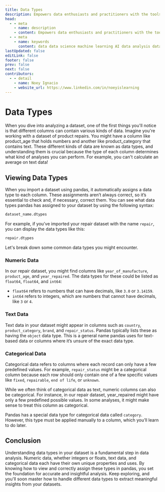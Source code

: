 ```yaml
---
title: Data Types
description: Empowers data enthusiasts and practitioners with the tools and knowledge to unlock the potential of data.
head:
  - - meta
    - name: description
    - content: Empowers data enthusiasts and practitioners with the tools and knowledge to unlock the potential of data.
  - - meta
    - name: keywords
      content: data data science machine learning AI data analysis data-driven data enthusiasts data practitioners
lastUpdated: false
editLink: false
footer: false
prev: false
next: false
contributors:
  - - detail
    - name: Noey Ignacio
    - website_url: https://www.linkedin.com/in/noeyislearning
---
```


# Data Types

When you dive into analyzing a dataset, one of the first things you'll notice is that different columns can contain various kinds of data. Imagine you're working with a dataset of product repairs. You might have a column like product_age that holds numbers and another like product_category that contains text. These different kinds of data are known as data types, and understanding them is crucial because the type of each column determines what kind of analyses you can perform. For example, you can't calculate an average on text data!

## Viewing Data Types

When you import a dataset using pandas, it automatically assigns a data type to each column. These assignments aren’t always correct, so it’s essential to check and, if necessary, correct them. You can see what data types pandas has assigned to your dataset by using the following syntax:

```python
dataset_name.dtypes
```

For example, if you’ve imported your repair dataset with the name `repair`, you can display the data types like this:

```python
repair.dtypes
```

Let's break down some common data types you might encounter.

### Numeric Data

In our repair dataset, you might find columns like `year_of_manufacture`, `product_age`, and `year_repaired`. The data types for these could be listed as `float64`, `float64`, and `int64`:

- `float64` refers to numbers that can have decimals, like `3.0` or `3.14159`.
- `int64` refers to integers, which are numbers that cannot have decimals, like `3` or `4`.

### Text Data

Text data in your dataset might appear in columns such as `country`, `product_category`, `brand`, and `repair_status`. Pandas typically lists these as having the `object` data type. This is a general name pandas uses for text-based data or columns where it’s unsure of the exact data type.

### Categorical Data

Categorical data refers to columns where each record can only have a few predefined values. For example, `repair_status` might be a categorical column because each row should only contain one of a few specific values like `fixed`, `repairable`, `end of life`, or `unknown`.

While we often think of categorical data as text, numeric columns can also be categorical. For instance, in our repair dataset, year_repaired might have only a few predefined possible values. In some analyses, it might make sense to treat this column as categorical.

Pandas has a special data type for categorical data called `category`. However, this type must be applied manually to a column, which you’ll learn to do later.

## Conclusion

Understanding data types in your dataset is a fundamental step in data analysis. Numeric data, whether integers or floats, text data, and categorical data each have their own unique properties and uses. By knowing how to view and correctly assign these types in pandas, you set the foundation for accurate and insightful analysis. Keep exploring, and you'll soon master how to handle different data types to extract meaningful insights from your datasets.
